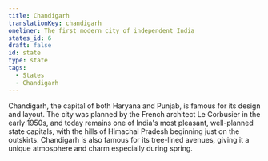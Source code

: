 ```yaml
---
title: Chandigarh
translationKey: chandigarh
oneliner: The first modern city of independent India
states_id: 6
draft: false
id: state
type: state
tags:
  - States
  - Chandigarh
---
```

Chandigarh, the capital of both Haryana and Punjab, is famous for its design and layout. The city was planned by the French architect Le Corbusier in the early 1950s, and today remains one of India's most pleasant, well-planned state capitals, with the hills of Himachal Pradesh beginning just on the outskirts.    Chandigarh is also famous for its tree-lined avenues, giving it a unique atmosphere and charm especially during spring.
